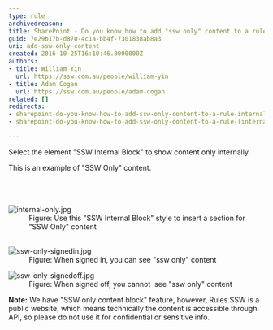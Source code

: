 ```yaml
---
type: rule
archivedreason: 
title: SharePoint - Do you know how to add "ssw only" content to a rule? (internal only)
guid: 7e29b17b-d870-4c1a-bb4f-7301838ab8a3
uri: add-ssw-only-content
created: 2016-10-25T16:10:46.0000000Z
authors:
- title: William Yin
  url: https://ssw.com.au/people/william-yin
- title: Adam Cogan
  url: https://ssw.com.au/people/adam-cogan
related: []
redirects:
- sharepoint-do-you-know-how-to-add-ssw-only-content-to-a-rule-internal-only
- sharepoint-do-you-know-how-to-add-ssw-only-content-to-a-rule-(internal-only)

---
```



<p class="ssw15-rteElement-P">​Select the element &quot;SSW Internal Block&quot; to show content only internally. <br></p><div class="ssw15-rteElement-ContentBlock-SSW-Only">This is an example of &quot;SSW Only&quot; content.​<br></div><br>
<br><excerpt class='endintro'></excerpt><br>
<dl class="image"><dt> <img src="/PublishingImages/internal-only.jpg" alt="internal-only.jpg" /> </dt><dd>Figure&#58; Use this &quot;SSW Internal Block&quot; style to insert a section for &quot;SSW Only&quot; content <br>
      <br></dd></dl><dl class="image"><dt><img src="/PublishingImages/ssw-only-signedin.jpg" alt="ssw-only-signedin.jpg" /></dt><dd>Figure&#58; When signed in, you can see &quot;ssw only&quot; content</dd></dl><dl class="image"><dt><img src="/PublishingImages/ssw-only-signedoff.jpg" alt="ssw-only-signedoff.jpg" /></dt><dd>Figure&#58; When signed off, you cannot ​ see &quot;ssw only&quot; content</dd></dl><p>
   <b>Note&#58;</b> We have &quot;SSW only content block&quot; feature, however, Rules.SSW is a public website, which means technically the content is accessible through API, so please do not use it for confidential or sensitive info.<br></p>


